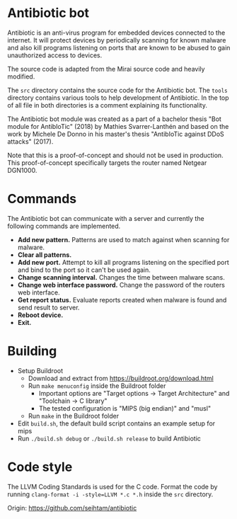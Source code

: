# Antibiotic bot
Antibiotic is an anti-virus program for embedded devices connected to the internet. It will protect devices by periodically scanning for known malware and also kill programs listening on ports that are known to be abused to gain unauthorized access to devices.

The source code is adapted from the Mirai source code and heavily modified.

The `src` directory contains the source code for the Antibiotic bot. The `tools` directory contains various tools to help development of Antibiotic. In the top of all file in both directories is a comment explaining its functionality.

The Antibiotic bot module was created as a part of a bachelor thesis "Bot module for AntibIoTic" (2018) by Mathies Svarrer-Lanthén and based on the work by Michele De Donno in his master's thesis "AntibIoTic against DDoS attacks" (2017).

Note that this is a proof-of-concept and should not be used in production. This proof-of-concept specifically targets the router named Netgear DGN1000.

# Commands
The Antibiotic bot can communicate with a server and currently the following commands are implemented.

* **Add new pattern.** Patterns are used to match against when scanning for malware.
* **Clear all patterns.**
* **Add new port.** Attempt to kill all programs listening on the specified port and bind to the port so it can't be used again.
* **Change scanning interval.** Changes the time between malware scans.
* **Change web interface password.** Change the password of the routers web interface.
* **Get report status.** Evaluate reports created when malware is found and send result to server.
* **Reboot device.**
* **Exit.**

# Building
* Setup Buildroot
    * Download and extract from https://buildroot.org/download.html
    * Run `make menuconfig` inside the Buildroot folder
        * Important options are "Target options -> Target Architecture" and "Toolchain -> C library"
        * The tested configuration is "MIPS (big endian)" and "musl"
    * Run `make` in the Buildroot folder
* Edit `build.sh`, the default build script contains an example setup for mips
* Run `./build.sh debug` or `./build.sh release` to build Antibiotic

# Code style
The LLVM Coding Standards is used for the C code.
Format the code by running `clang-format -i -style=LLVM *.c *.h` inside the `src` directory.

Origin: https://github.com/seihtam/antibiotic
